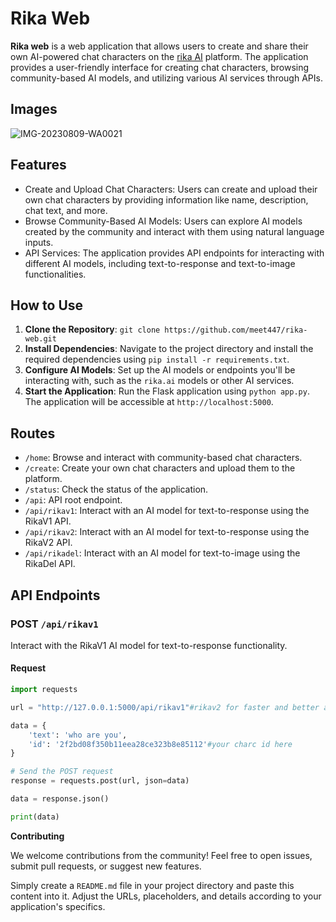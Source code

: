 ﻿# Rika Web 

**Rika web** is a web application that allows users to create and share their own AI-powered chat characters on the [rika AI](https://rika-web.meetsonawane.repl.co) platform. The application provides a user-friendly interface for creating chat characters, browsing community-based AI models, and utilizing various AI services through APIs.

## Images
![IMG-20230809-WA0021](https://github.com/meet447/rika-web/assets/51074036/b7bec825-3364-4493-bb6c-7bc2b0185ffe)

## Features

- Create and Upload Chat Characters: Users can create and upload their own chat characters by providing information like name, description, chat text, and more.
- Browse Community-Based AI Models: Users can explore AI models created by the community and interact with them using natural language inputs.
- API Services: The application provides API endpoints for interacting with different AI models, including text-to-response and text-to-image functionalities.

## How to Use

1. **Clone the Repository**: `git clone https://github.com/meet447/rika-web.git`
2. **Install Dependencies**: Navigate to the project directory and install the required dependencies using `pip install -r requirements.txt`.
3. **Configure AI Models**: Set up the AI models or endpoints you'll be interacting with, such as the `rika.ai` models or other AI services.
4. **Start the Application**: Run the Flask application using `python app.py`. The application will be accessible at `http://localhost:5000`.

## Routes

- `/home`: Browse and interact with community-based chat characters.
- `/create`: Create your own chat characters and upload them to the platform.
- `/status`: Check the status of the application.
- `/api`: API root endpoint.
- `/api/rikav1`: Interact with an AI model for text-to-response using the RikaV1 API.
- `/api/rikav2`: Interact with an AI model for text-to-response using the RikaV2 API.
- `/api/rikadel`: Interact with an AI model for text-to-image using the RikaDel API.

## API Endpoints

### POST `/api/rikav1`

Interact with the RikaV1 AI model for text-to-response functionality.

#### Request

```python
import requests

url = "http://127.0.0.1:5000/api/rikav1"#rikav2 for faster and better api endpoint

data = {
    'text': 'who are you',
    'id': '2f2bd08f350b11eea28ce323b8e85112'#your charc id here 
}

# Send the POST request
response = requests.post(url, json=data)

data = response.json()

print(data)
```

**Contributing**

We welcome contributions from the community! Feel free to open issues, submit pull requests, or suggest new features.


Simply create a `README.md` file in your project directory and paste this content into it. Adjust the URLs, placeholders, and details according to your application's specifics.
